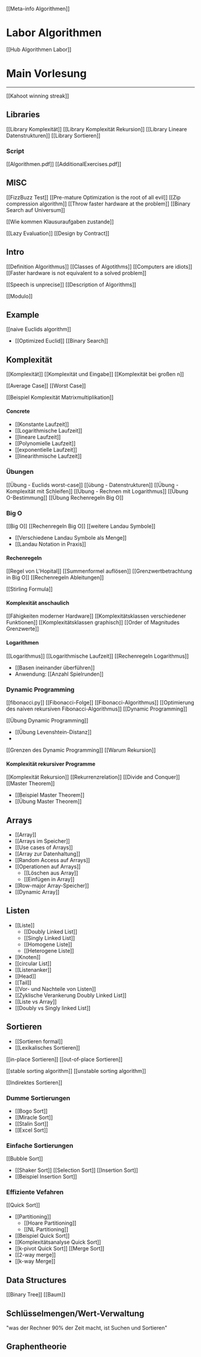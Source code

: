 [[Meta-info Algorithmen]]


# Labor Algorithmen
[[Hub Algorithmen Labor]]

# Main  Vorlesung
---
[[Kahoot winning streak]]

## Libraries
[[Library Komplexität]]
[[Library Komplexität Rekursion]]
[[Library Lineare Datenstrukturen]]
[[Library Sortieren]]


### Script
[[Algorithmen.pdf]]
[[AdditionalExercises.pdf]]

## MISC
[[FizzBuzz Test]]
[[Pre-mature Optimization is the root of all evil]]
[[Zip compression algorithm]]
[[Throw faster hardware at the problem]]
[[Binary Search auf Universum]]

[[Wie kommen Klausuraufgaben zustande]]

[[Lazy Evaluation]]
[[Design by Contract]]

## Intro

[[Definition Algorithmus]]
[[Classes of Algotithms]]
[[Computers are idiots]]
[[Faster hardware is not equivalent to a solved problem]]


[[Speech is unprecise]]
[[Description of Algorithms]]


[[Modulo]]


## Example
[[naive Euclids algorithm]]
- [[Optimized Euclid]]
[[Binary Search]]

## Komplexität
[[Komplexität]]
[[Komplexität und Eingabe]]
[[Komplexität bei großen n]]

[[Average Case]]
[[Worst Case]]

[[Beispiel Komplexität Matrixmultiplikation]]


#### Concrete
- [[Konstante Laufzeit]]
- [[Logarithmische Laufzeit]]
- [[lineare Laufzeit]]
- [[Polynomielle Laufzeit]]
- [[exponentielle Laufzeit]]
- [[linearithmische Laufzeit]]
###  Übungen
[[Übung - Euclids worst-case]]
[[übung - Datenstrukturen]]
[[Übung - Komplexität mit Schleifen]]
[[Übung - Rechnen mit Logarithmus]]
[[Übung O-Bestimmung]]
[[Übung Rechenregeln Big O]]
### Big O
[[Big O]]
[[Rechenregeln Big O]]
[[weitere Landau Symbole]]
- [[Verschiedene Landau Symbole als Menge]]
- [[Landau Notation in Praxis]]


#### Rechenregeln
[[Regel von L'Hopital]]
[[Summenformel auflösen]]
[[Grenzwertbetrachtung in Big O]]
[[Rechenregeln Ableitungen]]

[[Stirling Formula]]


#### Komplexität anschaulich
[[Fähigkeiten moderner Hardware]]
[[Komplexitätsklassen verschiedener Funktionen]]
[[Komplexitätsklassen graphisch]]
[[Order of Magnitudes Grenzwerte]]

#### Logarithmen
[[Logarithmus]]
[[Logarithmische Laufzeit]]
[[Rechenregeln Logarithmus]]

- [[Basen ineinander überführen]]
- Anwendung: [[Anzahl Spielrunden]]



### Dynamic Programming
[[fibonacci.py]]
[[Fibonacci-Folge]]
[[Fibonacci-Algorithmus]]
[[Optimierung des naiven rekursiven Fibonacci-Algorithmus]]
[[Dynamic Programming]]

[[Übung Dynamic Programming]]
- [[Übung Levenshtein-Distanz]]
- 
[[Grenzen des Dynamic Programming]]
[[Warum Rekursion]]

#### Komplexität rekursiver Programme
[[Komplexität Rekursion]]
[[Rekurrenzrelation]]
[[Divide and Conquer]]
[[Master Theorem]]
- [[Beispiel Master Theorem]]
- [[Übung Master Theorem]]

## Arrays
- [[Array]]
- [[Arrays im Speicher]]
- [[Use cases of Arrays]]
- [[Array zur Datenhaltung]]
- [[Random Access auf Arrays]]
- [[Operationen auf Arrays]]
	- [[Löschen aus Array]]
	- [[Einfügen in Array]]
- [[Row-major Array-Speicher]]
- [[Dynamic Array]]
## Listen
- [[Liste]]
	- [[Doubly Linked List]]
	- [[Singly Linked List]]
	- [[Homogene Liste]]
	- [[Heterogene Liste]]
- [[Knoten]]
- [[circular List]]
- [[Listenanker]]
- [[Head]]
- [[Tail]]
- [[Vor- und Nachteile von Listen]]
- [[Zyklische Verankerung Doubly Linked List]]
- [[Liste vs Array]]
- [[Doubly vs Singly linked List]]
## Sortieren
- [[Sortieren formal]]
- [[Lexikalisches Sortieren]]

[[in-place Sortieren]]
[[out-of-place Sortieren]]

[[stable sorting algorithm]]
[[unstable sorting algorithm]]

[[Indirektes Sortieren]]

### Dumme Sortierungen
- [[Bogo Sort]]
- [[Miracle Sort]]
- [[Stalin Sort]]
- [[Excel Sort]]
### Einfache Sortierungen
[[Bubble Sort]]
- [[Shaker Sort]]
[[Selection Sort]]
[[Insertion Sort]]
- [[Beispiel Insertion Sort]]



### Effiziente Vefahren
[[Quick Sort]]
- [[Partitioning]]
	- [[Hoare Partitioning]]
	- [[NL Partitioning]]
- [[Beispiel Quick Sort]]
- [[Komplexitätsanalyse Quick Sort]]
- [[k-pivot Quick Sort]]
[[Merge Sort]]
- [[2-way merge]]
- [[k-way Merge]]


## Data Structures
[[Binary Tree]]
[[Baum]]





## Schlüsselmengen/Wert-Verwaltung
"was der Rechner 90% der Zeit macht, ist Suchen und Sortieren"


## Graphentheorie

